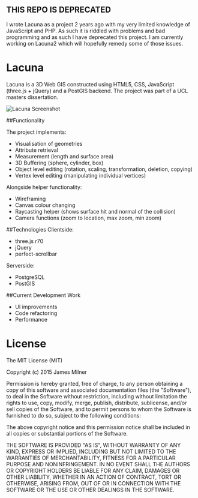 ## THIS REPO IS DEPRECATED

I wrote Lacuna as a project 2 years ago with my very limited knowledge of JavaScript and PHP. As such it is riddled with problems and bad programming and as such I have deprecated this project. I am currently working on Lacuna2 which will hopefully remedy some of those issues.

# Lacuna

Lacuna is a 3D Web GIS constructed using HTML5, CSS, JavaScript (three.js + jQuery) and a PostGIS backend. The project was part of a UCL masters dissertation.

![Lacuna Screenshot](http://www.loxodrome.io/lacuna/experimental/screenshot.png "Lacuna")

##Functionality

The project implements:
* Visualisation of geometries
* Attribute retrieval
* Measurement (length and surface area)
* 3D Buffering (sphere, cylinder, box)
* Object level editing (rotation, scaling, transformation, deletion, copying)
* Vertex level editing (manipulating individual vertices)

Alongside helper functionality:
* Wireframing
* Canvas colour changing
* Raycasting helper (shows surface hit and normal of the collision)
* Camera functions (zoom to location, max zoom, min zoom)

##Technologies
Clientside:
* three.js r70
* jQuery
* perfect-scrollbar

Serverside:
* PostgreSQL
* PostGIS

##Current Development Work
* UI improvements
* Code refactoring
* Performance

# License
The MIT License (MIT)

Copyright (c) 2015 James Milner

Permission is hereby granted, free of charge, to any person obtaining a copy of this software and associated documentation files (the "Software"), to deal in the Software without restriction, including without limitation the rights to use, copy, modify, merge, publish, distribute, sublicense, and/or sell copies of the Software, and to permit persons to whom the Software is furnished to do so, subject to the following conditions:

The above copyright notice and this permission notice shall be included in all copies or substantial portions of the Software.

THE SOFTWARE IS PROVIDED "AS IS", WITHOUT WARRANTY OF ANY KIND, EXPRESS OR IMPLIED, INCLUDING BUT NOT LIMITED TO THE WARRANTIES OF MERCHANTABILITY, FITNESS FOR A PARTICULAR PURPOSE AND NONINFRINGEMENT. IN NO EVENT SHALL THE AUTHORS OR COPYRIGHT HOLDERS BE LIABLE FOR ANY CLAIM, DAMAGES OR OTHER LIABILITY, WHETHER IN AN ACTION OF CONTRACT, TORT OR OTHERWISE, ARISING FROM, OUT OF OR IN CONNECTION WITH THE SOFTWARE OR THE USE OR OTHER DEALINGS IN THE SOFTWARE.
